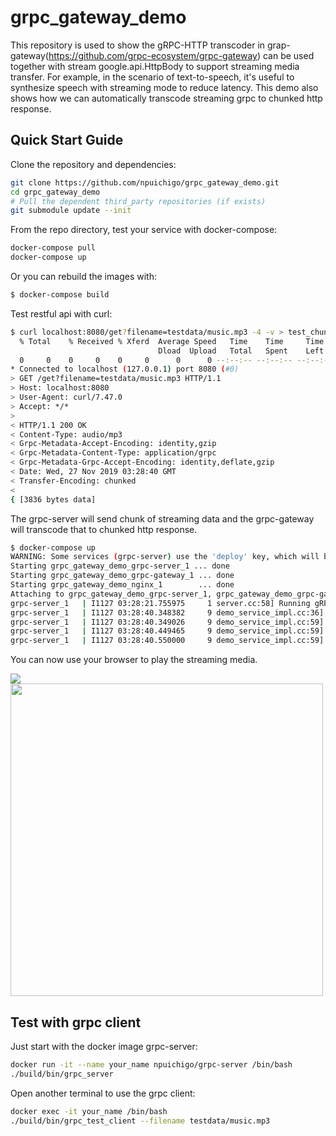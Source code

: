# grpc_gateway_demo

This repository is used to show the gRPC-HTTP transcoder in grap-gateway(https://github.com/grpc-ecosystem/grpc-gateway) can be used together with stream google.api.HttpBody to support streaming media transfer. For example, in the scenario of text-to-speech, it's useful to synthesize speech with streaming mode to reduce latency. This demo also shows how we can automatically transcode streaming grpc to chunked http response.

## Quick Start Guide

Clone the repository and dependencies:
```sh
git clone https://github.com/npuichigo/grpc_gateway_demo.git
cd grpc_gateway_demo
# Pull the dependent third_party repositories (if exists)
git submodule update --init
```

From the repo directory, test your service with docker-compose:
```sh
docker-compose pull
docker-compose up
```

Or you can rebuild the images with:

```sh
$ docker-compose build
```

Test restful api with curl:

```sh
$ curl localhost:8080/get?filename=testdata/music.mp3 -4 -v > test_chunk_music.mp3
  % Total    % Received % Xferd  Average Speed   Time    Time     Time  Current
                                 Dload  Upload   Total   Spent    Left  Speed
  0     0    0     0    0     0      0      0 --:--:-- --:--:-- --:--:--     0*   Trying 127.0.0.1...
* Connected to localhost (127.0.0.1) port 8080 (#0)
> GET /get?filename=testdata/music.mp3 HTTP/1.1
> Host: localhost:8080
> User-Agent: curl/7.47.0
> Accept: */*
> 
< HTTP/1.1 200 OK
< Content-Type: audio/mp3
< Grpc-Metadata-Accept-Encoding: identity,gzip
< Grpc-Metadata-Content-Type: application/grpc
< Grpc-Metadata-Grpc-Accept-Encoding: identity,deflate,gzip
< Date: Wed, 27 Nov 2019 03:28:40 GMT
< Transfer-Encoding: chunked
< 
{ [3836 bytes data]
```

The grpc-server will send chunk of streaming data and the grpc-gateway will transcode that to chunked http response.
```sh
$ docker-compose up
WARNING: Some services (grpc-server) use the 'deploy' key, which will be ignored. Compose does not support 'deploy' configuration - use `docker stack deploy` to deploy to a swarm.
Starting grpc_gateway_demo_grpc-server_1 ... done
Starting grpc_gateway_demo_grpc-gateway_1 ... done
Starting grpc_gateway_demo_nginx_1        ... done
Attaching to grpc_gateway_demo_grpc-server_1, grpc_gateway_demo_grpc-gateway_1, grpc_gateway_demo_nginx_1
grpc-server_1   | I1127 03:28:21.755975     1 server.cc:58] Running gRPC Server at 0.0.0.0:9090 ...
grpc-server_1   | I1127 03:28:40.348382     9 demo_service_impl.cc:36] Get audio from grpc server: testdata/music.mp3
grpc-server_1   | I1127 03:28:40.349026     9 demo_service_impl.cc:59] Send 65536 bytes
grpc-server_1   | I1127 03:28:40.449465     9 demo_service_impl.cc:59] Send 65536 bytes
grpc-server_1   | I1127 03:28:40.550000     9 demo_service_impl.cc:59] Send 65536 bytes
```

You can now use your browser to play the streaming media.

<img src="https://github.com/npuichigo/grpc_gateway_demo/blob/master/images/play_mp3.png"/>
<img src="https://github.com/npuichigo/grpc_gateway_demo/blob/master/images/header.png" width="500"/>

## Test with grpc client

Just start with the docker image grpc-server:
```sh
docker run -it --name your_name npuichigo/grpc-server /bin/bash
./build/bin/grpc_server
```

Open another terminal to use the grpc client:
```sh
docker exec -it your_name /bin/bash
./build/bin/grpc_test_client --filename testdata/music.mp3
```


